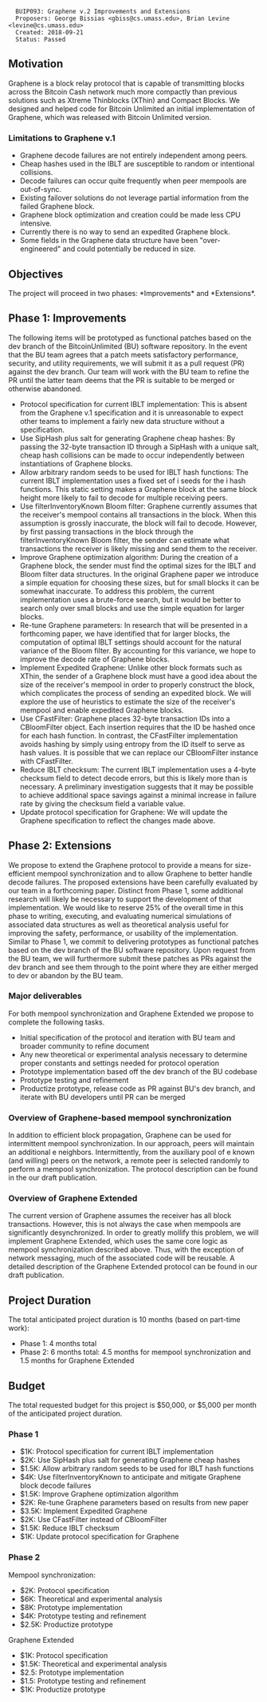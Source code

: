       BUIP093: Graphene v.2 Improvements and Extensions
      Proposers: George Bissias <gbiss@cs.umass.edu>, Brian Levine <levine@cs.umass.edu>
      Created: 2018-09-21
      Status: Passed

Motivation
----------

Graphene is a block relay protocol that is capable of transmitting
blocks across the Bitcoin Cash network much more compactly than previous
solutions such as Xtreme Thinblocks (XThin) and Compact Blocks. We
designed and helped code for Bitcoin Unlimited an initial implementation
of Graphene, which was released with Bitcoin Unlimited version.

### Limitations to Graphene v.1

-   Graphene decode failures are not entirely independent among peers.
-   Cheap hashes used in the IBLT are susceptible to random or
    intentional collisions.
-   Decode failures can occur quite frequently when peer mempools are
    out-of-sync.
-   Existing failover solutions do not leverage partial information from
    the failed Graphene block.
-   Graphene block optimization and creation could be made less CPU
    intensive.
-   Currently there is no way to send an expedited Graphene block.
-   Some fields in the Graphene data structure have been
    "over-engineered" and could potentially be reduced in size.

Objectives
----------

The project will proceed in two phases: \*Improvements\* and
\*Extensions\*.

Phase 1: Improvements
---------------------

The following items will be prototyped as functional patches based on
the dev branch of the BitcoinUnlimited (BU) software repository. In the
event that the BU team agrees that a patch meets satisfactory
performance, security, and utility requirements, we will submit it as a
pull request (PR) against the dev branch. Our team will work with the BU
team to refine the PR until the latter team deems that the PR is
suitable to be merged or otherwise abandoned.

-   Protocol specification for current IBLT implementation: This is
    absent from the Graphene v.1 specification and it is unreasonable to
    expect other teams to implement a fairly new data structure without
    a specification.
-   Use SipHash plus salt for generating Graphene cheap hashes: By
    passing the 32-byte transaction ID through a SipHash with a unique
    salt, cheap hash collisions can be made to occur independently
    between instantiations of Graphene blocks.
-   Allow arbitrary random seeds to be used for IBLT hash functions: The
    current IBLT implementation uses a fixed set of i seeds for the i
    hash functions. This static setting makes a Graphene block at the
    same block height more likely to fail to decode for multiple
    receiving peers.
-   Use filterInventoryKnown Bloom filter: Graphene currently assumes
    that the receiver's mempool contains all transactions in the block.
    When this assumption is grossly inaccurate, the block will fail to
    decode. However, by first passing transactions in the block through
    the filterInventoryKnown Bloom filter, the sender can estimate what
    transactions the receiver is likely missing and send them to the
    receiver.
-   Improve Graphene optimization algorithm: During the creation of a
    Graphene block, the sender must find the optimal sizes for the IBLT
    and Bloom filter data structures. In the original Graphene paper we
    introduce a simple equation for choosing these sizes, but for small
    blocks it can be somewhat inaccurate. To address this problem, the
    current implementation uses a brute-force search, but it would be
    better to search only over small blocks and use the simple equation
    for larger blocks.
-   Re-tune Graphene parameters: In research that will be presented in a
    forthcoming paper, we have identified that for larger blocks, the
    computation of optimal IBLT settings should account for the natural
    variance of the Bloom filter. By accounting for this variance, we
    hope to improve the decode rate of Graphene blocks.
-   Implement Expedited Graphene: Unlike other block formats such as
    XThin, the sender of a Graphene block must have a good idea about
    the size of the receiver's mempool in order to properly construct
    the block, which complicates the process of sending an expedited
    block. We will explore the use of heuristics to estimate the size of
    the receiver's mempool and enable expedited Graphene blocks.
-   Use CFastFilter: Graphene places 32-byte transaction IDs into a
    CBloomFilter object. Each insertion requires that the ID be hashed
    once for each hash function. In contrast, the CFastFilter
    implementation avoids hashing by simply using entropy from the ID
    itself to serve as hash values. It is possible that we can replace
    our CBloomFilter instance with CFastFilter.
-   Reduce IBLT checksum: The current IBLT implementation uses a 4-byte
    checksum field to detect decode errors, but this is likely more than
    is necessary. A preliminary investigation suggests that it may be
    possible to achieve additional space savings against a minimal
    increase in failure rate by giving the checksum field a variable
    value.
-   Update protocol specification for Graphene: We will update the
    Graphene specification to reflect the changes made above.

Phase 2: Extensions
-------------------

We propose to extend the Graphene protocol to provide a means for
size-efficient mempool synchronization and to allow Graphene to better
handle decode failures. The proposed extensions have been carefully
evaluated by our team in a forthcoming paper. Distinct from Phase 1,
some additional research will likely be necessary to support the
development of that implementation. We would like to reserve 25% of the
overall time in this phase to writing, executing, and evaluating
numerical simulations of associated data structures as well as
theoretical analysis useful for improving the safety, performance, or
usability of the implementation. Similar to Phase 1, we commit to
delivering prototypes as functional patches based on the dev branch of
the BU software repository. Upon request from the BU team, we will
furthermore submit these patches as PRs against the dev branch and see
them through to the point where they are either merged to dev or abandon
by the BU team.

### Major deliverables

For both mempool synchronization and Graphene Extended we propose to
complete the following tasks.

-   Initial specification of the protocol and iteration with BU team and
    broader community to refine document
-   Any new theoretical or experimental analysis necessary to determine
    proper constants and settings needed for protocol operation
-   Prototype implementation based off the dev branch of the BU codebase
-   Prototype testing and refinement
-   Productize prototype, release code as PR against BU's dev branch,
    and iterate with BU developers until PR can be merged

### Overview of Graphene-based mempool synchronization

In addition to efficient block propagation, Graphene can be used for
intermittent mempool synchronization. In our approach, peers will
maintain an additional e neighbors. Intermittently, from the auxiliary
pool of e known (and willing) peers on the network, a remote peer is
selected randomly to perform a mempool synchronization. The protocol
description can be found in the our draft publication.

### Overview of Graphene Extended

The current version of Graphene assumes the receiver has all block
transactions. However, this is not always the case when mempools are
significantly desynchronized. In order to greatly mollify this problem,
we will implement Graphene Extended, which uses the same core logic as
mempool synchronization described above. Thus, with the exception of
network messaging, much of the associated code will be reusable. A
detailed description of the Graphene Extended protocol can be found in
our draft publication.

Project Duration
----------------

The total anticipated project duration is 10 months (based on part-time
work):

-   Phase 1: 4 months total
-   Phase 2: 6 months total: 4.5 months for mempool synchronization and
    1.5 months for Graphene Extended

Budget
------

The total requested budget for this project is $50,000, or $5,000 per
month of the anticipated project duration.

### Phase 1

-   $1K: Protocol specification for current IBLT implementation
-   $2K: Use SipHash plus salt for generating Graphene cheap hashes
-   $1.5K: Allow arbitrary random seeds to be used for IBLT hash
    functions
-   $4K: Use filterInventoryKnown to anticipate and mitigate Graphene
    block decode failures
-   $1.5K: Improve Graphene optimization algorithm
-   $2K: Re-tune Graphene parameters based on results from new paper
-   $3.5K: Implement Expedited Graphene
-   $2K: Use CFastFilter instead of CBloomFilter
-   $1.5K: Reduce IBLT checksum
-   $1K: Update protocol specification for Graphene

### Phase 2

Mempool synchronization:

-   $2K: Protocol specification
-   $6K: Theoretical and experimental analysis
-   $8K: Prototype implementation
-   $4K: Prototype testing and refinement
-   $2.5K: Productize prototype

Graphene Extended

-   $1K: Protocol specification
-   $1.5K: Theoretical and experimental analysis
-   $2.5: Prototype implementation
-   $1.5: Prototype testing and refinement
-   $1K: Productize prototype
